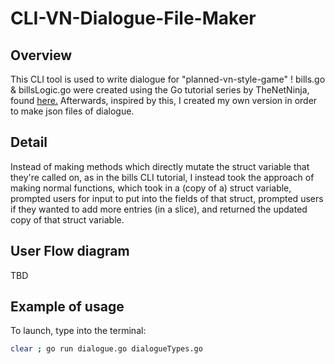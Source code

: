 # CLI-VN-Dialogue-File-Maker

## Overview
This CLI tool is used to write dialogue for "planned-vn-style-game" !
bills.go & billsLogic.go were created using the Go tutorial series by TheNetNinja, found [here.](https://www.youtube.com/playlist?list=PL4cUxeGkcC9gC88BEo9czgyS72A3doDeM)
Afterwards, inspired by this, I created my own version in order to make json files of dialogue.

## Detail
Instead of making methods which directly mutate the struct variable that they're called on, as in the bills CLI tutorial, I instead took the approach of making normal functions, which took in a (copy of a) struct variable, prompted users for input to put into the fields of that struct, prompted users if they wanted to add more entries (in a slice), and returned the updated copy of that struct variable.

## User Flow diagram
TBD

## Example of usage 
To launch, type into the terminal:
```bash
clear ; go run dialogue.go dialogueTypes.go
```

## 
